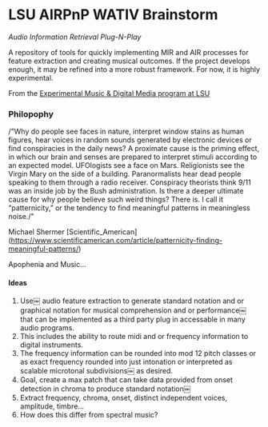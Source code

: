 # LSU AIRPnP WATIV Brainstorm

_Audio Information Retrieval Plug-N-Play_

A repository of tools for quickly implementing MIR and AIR processes for feature extraction and creating musical outcomes.  If the project develops enough, it may be refined into a more robust framework. For now, it is highly experimental.

From the [Experimental Music & Digital Media program at LSU](https://emdm.lsu.edu)


### Philopophy

/"Why do people see faces in nature, interpret window stains as human figures, hear voices in random sounds generated by electronic devices or find conspiracies in the daily news? A proximate cause is the priming effect, in which our brain and senses are prepared to interpret stimuli according to an expected model. UFOlogists see a face on Mars. Religionists see the Virgin Mary on the side of a building. Paranormalists hear dead people speaking to them through a radio receiver. Conspiracy theorists think 9/11 was an inside job by the Bush administration. Is there a deeper ultimate cause for why people believe such weird things? There is. I call it “patternicity,” or the tendency to find meaningful patterns in meaningless noise./"
 
 Michael Shermer [Scientific_American] (https://www.scientificamerican.com/article/patternicity-finding-meaningful-patterns/)


Apophenia and Music...


#### Ideas

1. Use￼ audio feature extraction to generate standard notation and or graphical notation for musical comprehension and or performance￼ that can be implemented as a third party plug in accessable in many audio programs.
2. This includes the ability to route midi and or frequency information to digital instruments.
3. The frequency information can be rounded into mod 12 pitch classes or as exact frequency rounded into just intonation or interpreted as scalable microtonal subdivisions￼ as desired.
4. Goal, create a max patch that can take data provided from onset detection in chroma to produce standard notation￼
5. Extract frequency, chroma, onset, distinct independent voices, amplitude, timbre...
6. How does this differ from spectral music?
